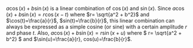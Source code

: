 $a \cos(x)+ b \sin(x)$ is a linear combination of $\cos(x)$ and
$\sin(x)$. Since $a \cos(x)+ b \sin(x)=r \cos(x-t)$ where
$r= \sqrt{a^2 + b^2}$ and $\cos(t)=\frac{a}{r}$, $sin(t)=\frac{b}{r}$,
this linear combination can always be expressed as a simple cosine (or
sine) with a certain amplitude $r$ and phase $t$. Also,
$a \cos(x)+ b \sin(x)= r \sin(x+u)$ where $ r= \sqrt{a^2 + b^2} $ and
$\sin(u)=\frac{a}{r}, cos(u)=\frac{b}{r}$.
